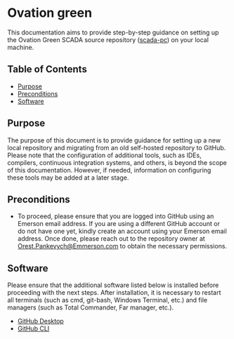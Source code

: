 # Ovation green

This documentation aims to provide step-by-step guidance on setting up the Ovation Green SCADA source repository ([scada-pc](https://github.com/ovationgreen/scada-pc)) on your local machine.

## Table of Contents

- [Purpose](#purpose)
- [Preconditions](#preconditions)
- [Software](#software)

## Purpose

The purpose of this document is to provide guidance for setting up a new local repository and migrating from an old self-hosted repository to GitHub. Please note that the configuration of additional tools, such as IDEs, compilers, continuous integration systems, and others, is beyond the scope of this documentation. However, if needed, information on configuring these tools may be added at a later stage.

## Preconditions

* To proceed, please ensure that you are logged into GitHub using an Emerson email address. If you are using a different GitHub account or do not have one yet, kindly create an account using your Emerson email address. Once done, please reach out to the repository owner at [Orest.Pankevych@Emmerson.com](mailto:Orest.Pankevych@Emmerson.com) to obtain the necessary permissions.

## Software

Please ensure that the additional software listed below is installed before proceeding with the next steps. After installation, it is necessary to restart all terminals (such as cmd, git-bash, Windows Terminal, etc.) and file managers (such as Total Commander, Far manager, etc.).

* [GitHub Desktop](https://desktop.github.com)
* [GitHub CLI](https://cli.github.com)
